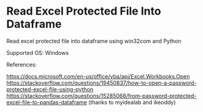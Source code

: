 # Read Excel Protected File Into Dataframe

Read excel protected file into dataframe using win32com and Python

Supported OS: Windows


References:

https://docs.microsoft.com/en-us/office/vba/api/Excel.Workbooks.Open
https://stackoverflow.com/questions/19450837/how-to-open-a-password-protected-excel-file-using-python
https://stackoverflow.com/questions/15285068/from-password-protected-excel-file-to-pandas-dataframe (thanks to myidealab and ikeoddy)
